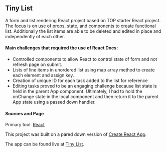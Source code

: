 ## Tiny List

A form and list rendering React project based on TOP starter React project. The focus is on use of props, state, and components to create functional list. Additionally the list items are able to be deleted and edited in place and independently of each other.

#### Main challenges that required the use of React Docs:

- Controlled components to allow React to control state of form and not refresh page on submit.
- Lists of line items in unordered list using map array method to create each element and assign key.
- Creation of unique ID for each task added to the list for reference
- Editing tasks proved to be an engaging challenge because list state is held in the parent App component. Ultimately, I had to hold the onChange state in the local component and then return it to the parent App state using a passed down handler.

#### Sources and Page

Primary tool:
[React](https://reactjs.org/)

This project was built on a pared down version of [Create React App](https://github.com/facebook/create-react-app).

The app can be found live at [Tiny List](https://jaredaritter.github.io/top-starter-project-react/).
